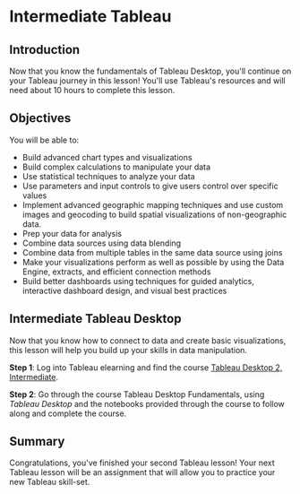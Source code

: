 # Intermediate Tableau

## Introduction

Now that you know the fundamentals of Tableau Desktop, you'll continue on your Tableau journey in this lesson! You'll use Tableau's resources and will need about 10 hours to complete this lesson.

## Objectives

You will be able to:

- Build advanced chart types and visualizations
- Build complex calculations to manipulate your data
- Use statistical techniques to analyze your data
- Use parameters and input controls to give users control over specific values
- Implement advanced geographic mapping techniques and use custom images and geocoding to build spatial visualizations of non-geographic data.
- Prep your data for analysis
- Combine data sources using data blending
- Combine data from multiple tables in the same data source using joins
- Make your visualizations perform as well as possible by using the Data Engine, extracts, and efficient connection methods
- Build better dashboards using techniques for guided analytics, interactive dashboard design, and visual best practices

## Intermediate Tableau Desktop

Now that you know how to connect to data and create basic visualizations, this lesson will help you build up your skills in data manipulation.

**Step 1**: Log into Tableau elearning and find the course [Tableau Desktop 2, Intermediate](https://elearning.tableau.com/desktop-ii-intermediate).

**Step 2**: Go through the course Tableau Desktop Fundamentals, using _Tableau Desktop_ and the notebooks provided through the course to follow along and complete the course.

## Summary
Congratulations, you've finished your second Tableau lesson! Your next Tableau lesson will be an assignment that will allow you to practice your new Tableau skill-set.

